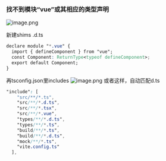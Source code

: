### 找不到模块“vue”或其相应的类型声明

![image.png](https://cdn.nlark.com/yuque/0/2022/png/28823371/1660832948277-13fb0b2e-34cd-4566-bd6f-b54040e0f385.png#averageHue=%23272020&clientId=u448483b6-cc3f-4&from=paste&height=82&id=u06d75da2&originHeight=103&originWidth=786&originalType=binary&ratio=1&rotation=0&showTitle=false&size=10987&status=done&style=none&taskId=ufcae8412-3909-4df1-8651-d9369d5fe3a&title=&width=628.8)

新建shims .d.ts

```css
declare module "*.vue" {
  import { defineComponent } from "vue";
  const Component: ReturnType<typeof defineComponent>;
  export default Component;
}
```

再tsconfig.json里includes
![image.png](https://cdn.nlark.com/yuque/0/2022/png/28823371/1660833011684-24076ab4-a14c-473e-b940-e99b8a4c1845.png#averageHue=%23352d21&clientId=u448483b6-cc3f-4&from=paste&height=253&id=uffff2af4&originHeight=316&originWidth=771&originalType=binary&ratio=1&rotation=0&showTitle=false&size=193316&status=done&style=none&taskId=ucaed7386-a37e-4ea7-bc60-6c7610db697&title=&width=616.8)
或者这样，自动匹配d.ts

```css
"include": [
    "src/**/*.ts",
    "src/**/*.d.ts",
    "src/**/*.tsx",
    "src/**/*.vue",
    "types/**/*.d.ts",
    "types/**/*.ts",
    "build/**/*.ts",
    "build/**/*.d.ts",
    "mock/**/*.ts",
    "vite.config.ts"
  ],
```
